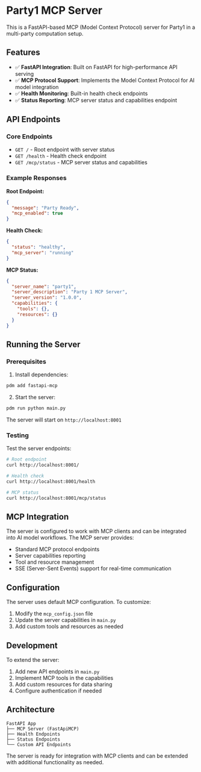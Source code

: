 # Party1 MCP Server

This is a FastAPI-based MCP (Model Context Protocol) server for Party1 in a multi-party computation setup.

## Features

- ✅ **FastAPI Integration**: Built on FastAPI for high-performance API serving
- ✅ **MCP Protocol Support**: Implements the Model Context Protocol for AI model integration
- ✅ **Health Monitoring**: Built-in health check endpoints
- ✅ **Status Reporting**: MCP server status and capabilities endpoint

## API Endpoints

### Core Endpoints

- `GET /` - Root endpoint with server status
- `GET /health` - Health check endpoint
- `GET /mcp/status` - MCP server status and capabilities

### Example Responses

**Root Endpoint:**
```json
{
  "message": "Party Ready",
  "mcp_enabled": true
}
```

**Health Check:**
```json
{
  "status": "healthy",
  "mcp_server": "running"
}
```

**MCP Status:**
```json
{
  "server_name": "party1",
  "server_description": "Party 1 MCP Server",
  "server_version": "1.0.0",
  "capabilities": {
    "tools": {},
    "resources": {}
  }
}
```

## Running the Server

### Prerequisites

1. Install dependencies:
```bash
pdm add fastapi-mcp
```

2. Start the server:
```bash
pdm run python main.py
```

The server will start on `http://localhost:8001`

### Testing

Test the server endpoints:
```bash
# Root endpoint
curl http://localhost:8001/

# Health check
curl http://localhost:8001/health

# MCP status
curl http://localhost:8001/mcp/status
```

## MCP Integration

The server is configured to work with MCP clients and can be integrated into AI model workflows. The MCP server provides:

- Standard MCP protocol endpoints
- Server capabilities reporting
- Tool and resource management
- SSE (Server-Sent Events) support for real-time communication

## Configuration

The server uses default MCP configuration. To customize:

1. Modify the `mcp_config.json` file
2. Update the server capabilities in `main.py`
3. Add custom tools and resources as needed

## Development

To extend the server:

1. Add new API endpoints in `main.py`
2. Implement MCP tools in the capabilities
3. Add custom resources for data sharing
4. Configure authentication if needed

## Architecture

```
FastAPI App
├── MCP Server (FastApiMCP)
├── Health Endpoints
├── Status Endpoints
└── Custom API Endpoints
```

The server is ready for integration with MCP clients and can be extended with additional functionality as needed. 